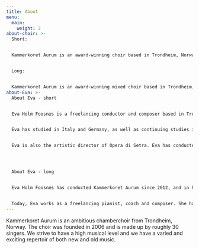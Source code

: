```yaml
---
title: About
menu:
  main:
    weight: 2
about-choir: >-
  S﻿hort:


  Kammerkoret Aurum is an award-winning choir based in Trondheim, Norway, which consists of around 30 singers. The choir was founded in 2006 and has its roots in the musical milieu of the Norwegian University of Science and Technology. Aurum has a vast and varied repertoire concentrating on new, Scandinavian music. Their projects often arise from curiosity towards new musical expressions and they are an eager commissioner of new choral music.


  L﻿ong:


  Kammerkoret Aurum is an award-winning mixed choir based in Trondheim, Norway. The choir was founded in 2006 and consists of around 30 singers. Aurum has a varied repertoire that ranges from traditional, classical choral music to experimental contemporary and popular music, and they have had several performances with some of Norway’s leading pop artists. The choirs' projects often arise from curiosity towards new musical expressions that explore and challenge the borders of classical chamber music. In March 2022, Kammerkoret Aurum released their second album, “All that our mothers have fought”, which portrays different perspectives of women's struggles throughout time. Kammerkoret Aurum is conducted by Eva Holm Foosnæs. With an extensive background in conducting, piano and composition, Foosnæs has since 2012 steadily led the choir through many great achievements in Norway and internationally.
about-Eva: >-
  About Eva - short


  Eva Holm Foosnæs is a freelancing conductor and composer based in Trondheim. She holds a master’s degree in music performance from NTNU Department of Music with piano as her main instrument and in-depth studies in composition. 


  Eva has studied in Italy and Germany, as well as continuing studies in conducting at NTNU and at the Norwegian Academy of Music with focus on conduction orchestras.


  Eva is also the artistic director of Opera di Setra. Eva has conducted Aurum since 2012. 




  About Eva - long


  Eva Holm Foosnæs has conducted Kammerkoret Aurum since 2012, and in her Aurum has found a conductor that thinks outside the box, sets high goals and expects quality in all that is done. Eva holds a master’s degree in music performance from NTNU Department of Music with piano as her main instrument and in-depth studies in composition. Eva has a regional conductor education from NTNU, and studied in Perugia, Italy in 2008. She also received a scholarship from RWE Deas Scholarship Program and the Norwegian Research Council to study opera and composition with Manfred Trojahn in Germany. 


  Today, Eva works as a freelancing pianist, coach and composer. She has worked on several opera productions in Norway as a pianist and repetiteur, as well as the artistic director of Opera di Setra and Tylldalspelet. In 2019, Eva won Anders Wall & Almänna Sångens International Composition Award for the piece “The Black Monkey”, and in 2020 she won the International Composition Award Ortus New Music in Manhattan, New York for the same piece. Eva has also sung in the choir Embla for 10 years, and taken singing lessons with Sissel Høyem Aune and Maria Stattin. The choir has grown immensely under Eva’s leadership, and we are very proud to have a conductor of that caliber!
---
```

Kammerkoret Aurum is an ambitious chamberchoir from Trondheim, Norway.
The choir was founded in 2006 and is made up by roughly 30 singers.
We strive to have a high musical level and we have a varied and exciting repertoir of both new and old music.
